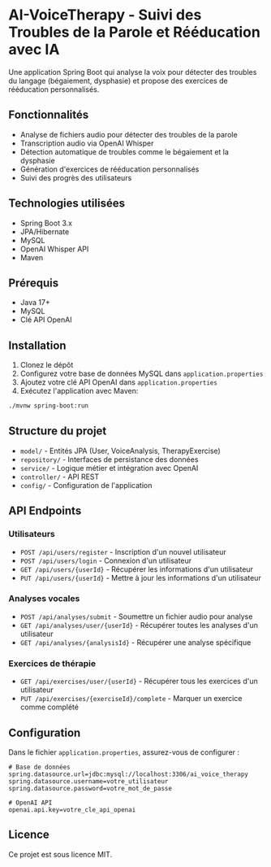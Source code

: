 # AI-VoiceTherapy - Suivi des Troubles de la Parole et Rééducation avec IA

Une application Spring Boot qui analyse la voix pour détecter des troubles du langage (bégaiement, dysphasie) et propose des exercices de rééducation personnalisés.

## Fonctionnalités

- Analyse de fichiers audio pour détecter des troubles de la parole
- Transcription audio via OpenAI Whisper
- Détection automatique de troubles comme le bégaiement et la dysphasie
- Génération d'exercices de rééducation personnalisés
- Suivi des progrès des utilisateurs

## Technologies utilisées

- Spring Boot 3.x
- JPA/Hibernate
- MySQL
- OpenAI Whisper API
- Maven

## Prérequis

- Java 17+
- MySQL
- Clé API OpenAI

## Installation

1. Clonez le dépôt
2. Configurez votre base de données MySQL dans `application.properties`
3. Ajoutez votre clé API OpenAI dans `application.properties`
4. Exécutez l'application avec Maven:

```bash
./mvnw spring-boot:run
```

## Structure du projet

- `model/` - Entités JPA (User, VoiceAnalysis, TherapyExercise)
- `repository/` - Interfaces de persistance des données
- `service/` - Logique métier et intégration avec OpenAI
- `controller/` - API REST
- `config/` - Configuration de l'application

## API Endpoints

### Utilisateurs
- `POST /api/users/register` - Inscription d'un nouvel utilisateur
- `POST /api/users/login` - Connexion d'un utilisateur
- `GET /api/users/{userId}` - Récupérer les informations d'un utilisateur
- `PUT /api/users/{userId}` - Mettre à jour les informations d'un utilisateur

### Analyses vocales
- `POST /api/analyses/submit` - Soumettre un fichier audio pour analyse
- `GET /api/analyses/user/{userId}` - Récupérer toutes les analyses d'un utilisateur
- `GET /api/analyses/{analysisId}` - Récupérer une analyse spécifique

### Exercices de thérapie
- `GET /api/exercises/user/{userId}` - Récupérer tous les exercices d'un utilisateur
- `PUT /api/exercises/{exerciseId}/complete` - Marquer un exercice comme complété

## Configuration

Dans le fichier `application.properties`, assurez-vous de configurer :

```properties
# Base de données
spring.datasource.url=jdbc:mysql://localhost:3306/ai_voice_therapy
spring.datasource.username=votre_utilisateur
spring.datasource.password=votre_mot_de_passe

# OpenAI API
openai.api.key=votre_cle_api_openai
```

## Licence

Ce projet est sous licence MIT.